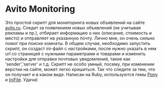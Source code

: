 Avito Monitoring
==================
   Это простой скрипт для мониторинга новых объявлений на сайте [avito.ru][2]. Следит за появлением новых объявлений (не учитывая рекламы и пр.), отбирает информацию о них (описание, стоимость и место) и отправляет на указанную почту. Лично мне, он очень сильно помог при поиске комнаты.
   В общем случае, необходимо запустить скрипт, он создаст ini-файл с настройками, после нужно указать в нем url со страницей с нужными параметрами и товарами и изменить настройки для отправки почтовых уведомлений, такие как 'sender','server' и т.д.
   Скрипт не особо умный, посему, при изменении верстки на сайте, может легко крэшиться. Так что следите за тем, что он получает и в каком виде.
   Написан на Ruby, используются гемы [Pony][1] и [IniFile][3]. Удачи)

[1]: https://github.com/benprew/pony  "Pony"
[2]: http://www.avito.ru/             "avito.ru"
[3]: http://rubygems.org/gems/inifile "IniFile"